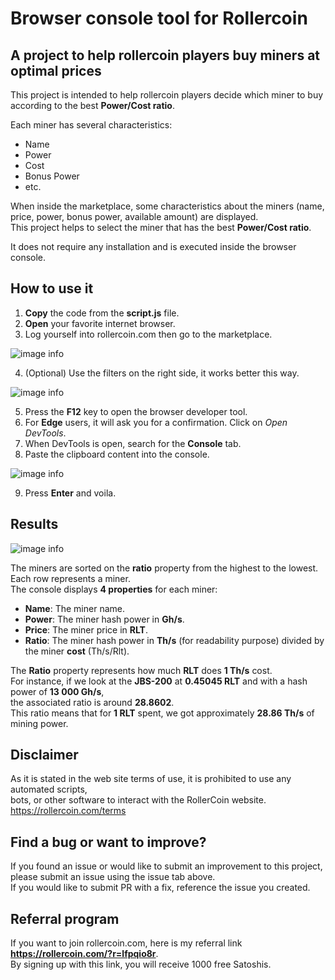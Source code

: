 # Browser console tool for Rollercoin

## A project to help rollercoin players buy miners at optimal prices

This project is intended to help rollercoin players decide which miner to buy according to the best **Power/Cost ratio**.  

Each miner has several characteristics:  

* Name
* Power
* Cost
* Bonus Power
* etc.

When inside the marketplace, some characteristics about the miners (name, price, power, bonus power, available amount) are displayed.  
This project helps to select the miner that has the best **Power/Cost ratio**.  

It does not require any installation and is executed inside the browser console.  

## How to use it

1. **Copy** the code from the **script.js** file.
2. **Open** your favorite internet browser.
3. Log yourself into rollercoin.com then go to the marketplace.

![image info](img/marketplace.png)

4. (Optional) Use the filters on the right side, it works better this way.

![image info](img/filters.png)

5. Press the **F12** key to open the browser developer tool.
6. For **Edge** users, it will ask you for a confirmation. Click on *Open DevTools*.
7. When DevTools is open, search for the **Console** tab.  
8. Paste the clipboard content into the console.

![image info](img/paste_script_here.png)

9. Press **Enter** and voila.  

## Results
![image info](img/results.png)

The miners are sorted on the **ratio** property from the highest to the lowest.  
Each row represents a miner.  
The console displays **4 properties** for each miner:

* **Name**: The miner name.
* **Power**: The miner hash power in **Gh/s**.
* **Price**: The miner price in **RLT**.
* **Ratio**: The miner hash power in **Th/s** (for readability purpose) divided by the miner **cost** (Th/s/Rlt).  
  
The **Ratio** property represents how much **RLT** does **1 Th/s** cost.  
For instance, if we look at the **JBS-200** at **0.45045 RLT** and with a hash power of **13 000 Gh/s**,  
the associated ratio is around **28.8602**.  
This ratio means that for **1 RLT** spent, we got approximately **28.86 Th/s** of mining power.  

## Disclaimer

As it is stated in the web site terms of use, it is prohibited to use any automated scripts,  
bots, or other software to interact with the RollerCoin website.  
https://rollercoin.com/terms

## Find a bug or want to improve?

If you found an issue or would like to submit an improvement to this project,   
please submit an issue using the issue tab above.  
If you would like to submit PR with a fix, reference the issue you created.  

## Referral program

If you want to join rollercoin.com, here is my referral link **https://rollercoin.com/?r=lfpqio8r**.  
By signing up with this link, you will receive 1000 free Satoshis.
